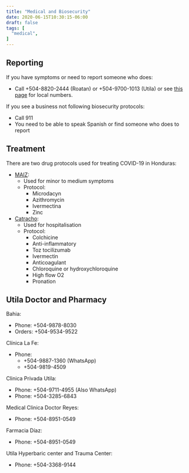 ```yaml
---
title: "Medical and Biosecurity"
date: 2020-06-15T10:30:15-06:00
draft: false
tags: [
  "medical",
]
---
```


Reporting
---------

If you have symptoms or need to report someone who does:
* Call +504-8820-2444 (Roatan) or +504-9700-1013 (Utila) or see [this
  page](http://covid19roatan.com/emergency-numbers/) for local numbers.

If you see a business not following biosecurity protocols:
* Call 911
* You need to be able to speak Spanish or find someone who does to report

Treatment
---------

There are two drug protocols used for treating COVID-19 in Honduras:
* [MAIZ](https://paradigma.hn/medicos-hondurenos-crean-esperanzador-tratamiento-contra-el-covid-19/):
  * Used for minor to medium symptoms
  * Protocol:
    * Microdacyn
    * Azithromycin
    * Ivermectina
    * Zinc
* [Catracho](https://www.estrategiaynegocios.net/lasclavesdeldia/1377554-330/honduras-catracho-el-tratamiento-que-evita-llegar-al-respirador):
  * Used for hospitalisation
  * Protocol:
    * Colchicine
    * Anti-inflammatory
    * Toz tocilizumab
    * Ivermectin
    * Anticoagulant
    * Chloroquine or hydroxychloroquine
    * High flow O2
    * Pronation

Utila Doctor and Pharmacy
-------------------------

Bahia:
* Phone: +504-9878-8030
* Orders: +504-9534-9522

Clínica La Fe:
* Phone:
  * +504-9887-1360 (WhatsApp)
  * +504-9819-4509

Clinica Privada Utila:
* Phone: +504-9711-4955 (Also WhatsApp)
* Phone: +504-3285-6843

Medical Clinica Doctor Reyes:
* Phone: +504-8951-0549

Farmacia Díaz:
* Phone: +504-8951-0549

Utila Hyperbaric center and Trauma Center:
* Phone: +504-3368-9144


